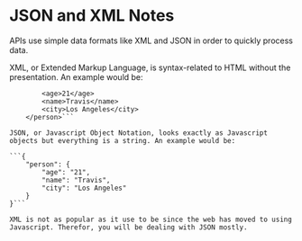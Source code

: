 # JSON and XML Notes

APIs use simple data formats like XML and JSON in order to quickly process data. 

XML, or Extended Markup Language, is syntax-related to HTML without the presentation. An example would be:

```<person>
        <age>21</age>
        <name>Travis</name>
        <city>Los Angeles</city>
    </person>```

JSON, or Javascript Object Notation, looks exactly as Javascript objects but everything is a string. An example would be:

```{
    "person": {
        "age": "21",
        "name": "Travis",
        "city": "Los Angeles"
    }
}```

XML is not as popular as it use to be since the web has moved to using Javascript. Therefor, you will be dealing with JSON mostly.